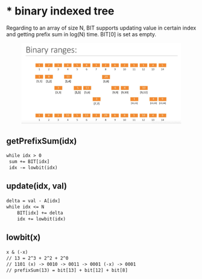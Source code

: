# \* binary indexed tree

Regarding to an array of size N, BIT supports updating value in certain index and getting prefix sum in log(N) time. BIT\[0] is set as empty.

<figure><img src="../../.gitbook/assets/bit.png" alt=""><figcaption></figcaption></figure>

## getPrefixSum(idx)

```
while idx > 0
 sum += BIT[idx]
 idx -= lowbit(idx)
```

## update(idx, val)

```
delta = val - A[idx]
while idx <= N
    BIT[idx] += delta
    idx += lowbit(idx)
```

## lowbit(x)

```
x & (-x)
// 13 = 2^3 + 2^2 + 2^0
// 1101 (x) -> 0010 -> 0011 -> 0001 (-x) -> 0001
// prefixSum(13) = bit[13] + bit[12] + bit[8]
```
